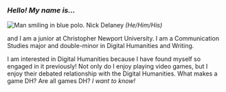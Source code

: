 ### _Hello! My name is..._
![Man smiling in blue polo.](https://nickpdel.github.io/COMM350-Blogs/images/headshot.jpeg)
Nick Delaney _(He/Him/His)_

and I am a junior at Christopher Newport University. I am a Communication Studies major and double-minor in Digital Humanities and Writing.

I am interested in Digital Humanities because I have found myself so engaged in it previously! Not only do I enjoy playing video games, but I enjoy their debated relationship with the Digital Humanities. What makes a game DH? Are all games DH? _I want to know!_

